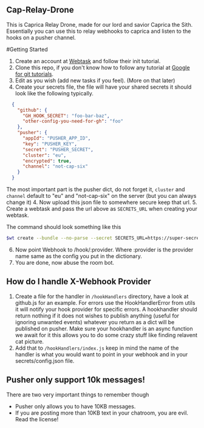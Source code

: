 Cap-Relay-Drone
---------------

This is Caprica Relay Drone, made for our lord and savior Caprica the Sith.
Essentially you can use this to relay webhooks to caprica and listen to the
hooks on a pusher channel.

#Getting Started
1. Create an account at [Webtask](https://webtask.io/) and follow their init tutorial.
2. Clone this repo, if you don't know how to follow any tutorial at [Google for git tutorials](https://google.com/#q=How%20to%20use%20git).
3. Edit as you wish (add new tasks if you feel). (More on that later)
3. Create your secrets file, the file will have your shared secrets it should look like the following typically.
```json
  {
    "github": {
      "GH_HOOK_SECRET": "foo-bar-baz",
      "other-config-you-need-for-gh": "foo"
    },
    "pusher": {
      "appId": "PUSHER_APP_ID",
      "key": "PUSHER_KEY",
      "secret": "PUSHER_SECRET",
      "cluster": "eu",
      "encrypted": true,
      "channel": "not-cap-six"
    }
  }
```
The most important part is the pusher dict, do not forget it, `cluster` and `channel`
default to "eu" and "not-cap-six" on the server (but you can always change it)
4. Now upload this json file to somewhere secure keep that url.
5. Create a webtask and pass the url above as `SECRETS_URL` when creating your webtask.

The command should look something like this
```bash
$wt create --bundle --no-parse --secret SECRETS_URL=https://super-secret.com/uniqueKey/secrets.json src/drone.js
```
6. Now point Webhook to <the awesome url you got from webtask>/hook/:provider. Where :provider is the provider name same as
   the config you put in the dictionary.
7. You are done, now abuse the room bot.

## How do I handle X-Webhook Provider
1. Create a file for the handler in `/hookHandlers` directory, have a look at github.js for an example.
   For errors use the HookHandlerError from utils it will notify your hook provider for specific errors.
   A hookhandler should return nothing if it does not wishes to publish anything (useful for ignoring unwanted events) whatever you return as a dict
   will be published on pusher. Make sure your hookhandler is an async function we await for it this allows you to do some crazy stuff like finding relavent
   cat picture.
2. Add that to `/hookHandlers/index.js` keep in mind the name of the handler is what you would want to point in your webhook and in your secrets/config.json file.

## Pusher only support 10k messages!
There are two very important things to remember though
  - Pusher only allows you to have 10KB messages.
  - If you are posting more than 10KB text in your chatroom, you are evil. Read the license!
